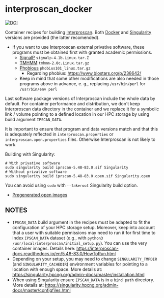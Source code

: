 # interproscan_docker

[![DOI](https://zenodo.org/badge/150708687.svg)](https://zenodo.org/badge/latestdoi/150708687)

Container recipes for building [Interproscan](https://interproscan-docs.readthedocs.io). Both [Docker](https://www.docker.com/) and [Singularity](https://singularity.hpcng.org/) versions are provided (the latter recomended).

* If you want to use Interproscan external privative software, these programs must be obtained first with granted academic permissions. 
    * [SignalP](http://www.cbs.dtu.dk/services/SignalP/) ```signalp-4.1b.Linux.tar.Z```
    * [TMHMM](http://www.cbs.dtu.dk/services/TMHMM/) ```tmhmm-2.0c.Linux.tar.gz```
    * [Phobious](https://phobius.sbc.su.se/) ```phobius101_linux.tar.gz```
        * Regarding phobius: https://www.biostars.org/p/238642/
    * Keep in mind that some other modifications are also needed in those programs above in advance, e. g., replacing ```/usr/bin/perl``` for ```/usr/bin/env perl```
    
Last software package versions of Interproscan include the whole data by default. For container performance and distribution, we don't keep Interproscan data directory in the container and we replace it for a symbolic link / volume pointing to a defined location in our HPC storage by using build argument ```IPSCAN_DATA```.

It is important to ensure that program and data versions match and that this is adequately reflected in ```interproscan.properties``` or ```interproscan.open.properties``` files. Otherwise Interproscan is not likely to work.

Building with Singularity:

    # With privative software
    sudo singularity build iprscan-5.48-83.0.sif Singularity
    # Without privative software
    sudo singularity build iprscan-5.48-83.0.open.sif Singularity.open

You can avoid using ```sudo``` with ```--fakeroot``` Singularity build option.

* [Pregenerated open images](https://biocore.crg.eu/iprscan/)

## NOTES

* ```IPSCAN_DATA``` build argument in the recipes must be adapted to fit the configuration of your HPC storage setup. Moreover, keep into account that a user with suitable permissions may need to run it for first time to index ```IPSCAN_DATA``` dataset (e.g., with ```python3 /usr/local/interproscan/initial_setup.py```). You can use the very container images. Details here: https://interproscan-docs.readthedocs.io/en/5.48-83.0/HowToRun.html
* Depending on your setup, you may need to change ```SINGULARITY_TMPDIR``` (and ```SINGULARITY_CACHEDIR```) environment variables for pointing to a location with enough space. More details at: https://singularity.hpcng.org/admin-docs/master/installation.html
* When using Singularity ensure ```IPSCAN_DATA``` is in a ```bind path``` directory. More details at: https://singularity.hpcng.org/admin-docs/master/configfiles.html
